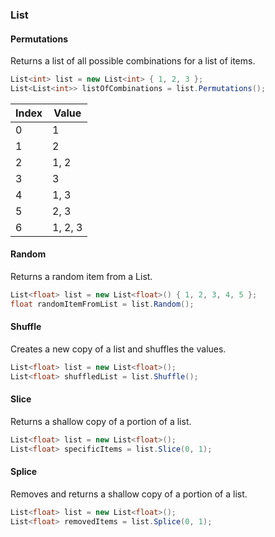 ### List

#### Permutations

Returns a list of all possible combinations for a list of items.

```csharp
List<int> list = new List<int> { 1, 2, 3 };
List<List<int>> listOfCombinations = list.Permutations();
```

| Index | Value   |
| ----- | ------- |
| 0     | 1       |
| 1     | 2       |
| 2     | 1, 2    |
| 3     | 3       |
| 4     | 1, 3    |
| 5     | 2, 3    |
| 6     | 1, 2, 3 |

#### Random

Returns a random item from a List.

```csharp
List<float> list = new List<float>() { 1, 2, 3, 4, 5 };
float randomItemFromList = list.Random();
```

#### Shuffle

Creates a new copy of a list and shuffles the values.

```csharp
List<float> list = new List<float>();
List<float> shuffledList = list.Shuffle();
```

#### Slice

Returns a shallow copy of a portion of a list.

```csharp
List<float> list = new List<float>();
List<float> specificItems = list.Slice(0, 1);
```

#### Splice

Removes and returns a shallow copy of a portion of a list.

```csharp
List<float> list = new List<float>();
List<float> removedItems = list.Splice(0, 1);
```
